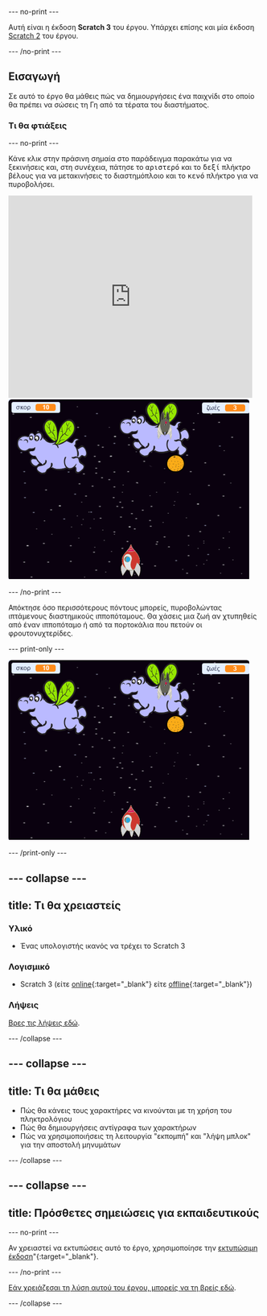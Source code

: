 --- no-print ---

Αυτή είναι η έκδοση **Scratch 3** του έργου. Υπάρχει επίσης και μία έκδοση [Scratch 2](https://projects.raspberrypi.org/el-GR/projects/clone-wars-scratch2) του έργου.

--- /no-print ---

## Εισαγωγή

Σε αυτό το έργο θα μάθεις πώς να δημιουργήσεις ένα παιχνίδι στο οποίο θα πρέπει να σώσεις τη Γη από τα τέρατα του διαστήματος.

### Τι θα φτιάξεις

--- no-print ---

Κάνε κλικ στην πράσινη σημαία στο παράδειγμα παρακάτω για να ξεκινήσεις και, στη συνέχεια, πάτησε το <kbd>αριστερό</kbd> και το <kbd>δεξί</kbd> πλήκτρο βέλους για να μετακινήσεις το διαστημόπλοιο και το <kbd>κενό</kbd> πλήκτρο για να πυροβολήσει.

<div class="scratch-preview">
  <iframe allowtransparency="true" width="485" height="402" src="https://scratch.mit.edu/projects/embed/276887163/?autostart=false" frameborder="0" scrolling="no"></iframe>
  <img src="images/showcase.png">
</div>

--- /no-print ---

Απόκτησε όσο περισσότερους πόντους μπορείς, πυροβολώντας ιπτάμενους διαστημικούς ιπποπόταμους. Θα χάσεις μια ζωή αν χτυπηθείς από έναν ιπποπόταμο ή από τα πορτοκάλια που πετούν οι φρουτονυχτερίδες.

--- print-only ---

![desc](images/showcase.png)

--- /print-only ---

--- collapse ---
---
title: Τι θα χρειαστείς
---

### Υλικό

+ Ένας υπολογιστής ικανός να τρέχει το Scratch 3

### Λογισμικό

+ Scratch 3 (είτε [online](https://rpf.io/scratchon){:target="_blank"} είτε [offline](https://rpf.io/scratchoff){:target="_blank"})

### Λήψεις

[Βρες τις λήψεις εδώ](http://rpf.io/p/el-GR/clone-wars-go).

--- /collapse ---

--- collapse ---
---
title: Τι θα μάθεις
---

+ Πώς θα κάνεις τους χαρακτήρες να κινούνται με τη χρήση του πληκτρολόγιου
+ Πώς θα δημιουργήσεις αντίγραφα των χαρακτήρων
+ Πώς να χρησιμοποιήσεις τη λειτουργία "εκπομπή" και "λήψη μπλοκ" για την αποστολή μηνυμάτων

--- /collapse ---

--- collapse ---
---
title: Πρόσθετες σημειώσεις για εκπαιδευτικούς
---

--- no-print ---

Αν χρειαστεί να εκτυπώσεις αυτό το έργο, χρησιμοποίησε την [εκτυπώσιμη έκδοση](https://projects.raspberrypi.org/el-GR/projects/clone-wars/print)"{:target="_blank"}.

--- /no-print ---

[Εάν χρειάζεσαι τη λύση αυτού του έργου, μπορείς να τη βρείς εδώ](http://rpf.io/p/el-GR/clone-wars-get).

--- /collapse ---